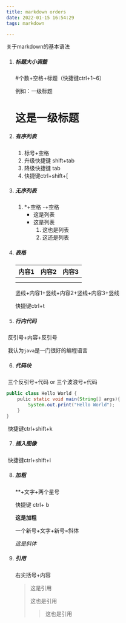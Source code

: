 ```yaml
---
title: markdown orders
date: 2022-01-15 16:54:29
tags: markdown

---
```


关于markdown的基本语法

<!-- more -->

1. ##### 标题大小调整

   #个数+空格+标题（快捷键ctrl+1~6）

   例如：一级标题 

   # 这是一级标题

   

2. ##### 有序列表

   1. 标号+空格
   2. 升级快捷键 shift+tab
   3. 降级快捷键 tab
   4. 快捷键ctrl+shift+[

3. ##### 无序列表

   1. *+空格  -+空格
      * 这是列表
      * 这是列表
        1. 这也是列表
        2. 这还是列表

4. ##### 表格

   | 内容1 | 内容2 | 内容3 |
   | :---: | :---: | :---: |
   |       |       |       |
   |       |       |       |

   竖线+内容1+竖线+内容2+竖线+内容3+竖线

   快捷键ctrl+t

5. ##### 行内代码

​		反引号+内容+反引号

​		我认为`java`是一门很好的编程语言

6. ##### 代码块

​		三个反引号+代码 or 三个波浪号+代码

```java
public class Hello World {
	pulic static void main(String[] args){
		System.out.print("Hello World");
	}
}
```

​		快捷键ctrl+shift+k

7. ##### 插入图像

​		快捷键ctrl+shift+i

8. ##### 加粗

   **+文字+两个星号

   快捷键 ctrl+ b

   **这是加粗**

   一个新号+文字+新号=斜体

   *这是斜体*

9. ##### 引用

   右尖括号+内容

   > 这是引用
   >
   > 这也是引用
   >
   > > 这也是引用
